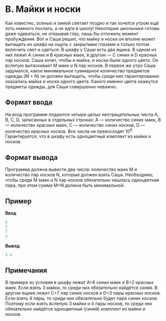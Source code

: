 # B. Майки и носки

Как известно, осенью и зимой светает поздно и так хочется утром ещё хоть немного поспать, а не идти в школу! Некоторые школьники готовы даже одеваться, не открывая глаз, лишь бы отложить момент пробуждения. Вот и Саша решил, что майку и носки он вполне может вытащить из шкафа на ощупь с закрытыми глазами и только потом включить свет и одеться. В шкафу у Саши есть два ящика. В одном из них лежит
A синих и B красных маек, в другом — C синих и D красных пар носков. Саша хочет, чтобы и майка, и носки были одного цвета. Он вслепую вытаскивает
M маек и N пар носков. В первое же утро Саша задумался, какое минимальное суммарное количество предметов одежды (M + N) он должен вытащить, чтобы среди них гарантированно оказались майка и носки одного цвета. Какого именно цвета окажутся предметы одежды, для Саши совершенно неважно.  

## Формат ввода

На вход программе подаются четыре целых неотрицательных числа A, B, C, D, записанных в отдельных строках:
A — количество синих маек,
B — количество красных маек,
C — количество синих носков,
D — количество красных носков. Все числа не превосходят 10<sup>9</sup>. Гарантируется, что в шкафу есть одноцветный комплект из майки и носков.  

## Формат вывода

Программа должна вывести два числа: количество маек M и количество пар носков N, которые должен взять Саша. Необходимо, чтобы среди
M маек и N пар носков обязательно нашлась одноцветная пара, при этом сумма M+N должна быть минимальной.

## Пример  

**Ввод**  
```c++
6
2
7
3
```  
**Вывод**  
```c++
3 4
```  

## Примечания

В примере из условия в шкафу лежит A=6 синих маек и B=2 красных маек. Если взять 3 майки, то среди них обязательно найдётся синяя. В другом ящике лежит
C=7 пар синих носков и D=3 пары красных носков. Если взять 4 пары, то среди них обязательно будет пара синих носков. Поэтому если взять вслепую 3 майки и 4 пары носков, то среди них обязательно найдётся одноцветный (синий) комплект из майки и носков.